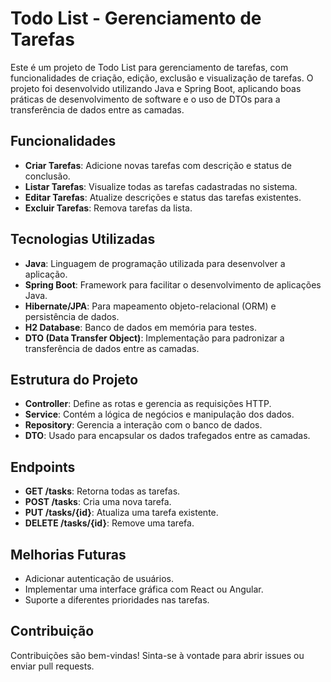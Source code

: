# Todo List - Gerenciamento de Tarefas

Este é um projeto de Todo List para gerenciamento de tarefas, com funcionalidades de criação, edição, exclusão e visualização de tarefas. O projeto foi desenvolvido utilizando Java e Spring Boot, aplicando boas práticas de desenvolvimento de software e o uso de DTOs para a transferência de dados entre as camadas.

## Funcionalidades

- **Criar Tarefas**: Adicione novas tarefas com descrição e status de conclusão.
- **Listar Tarefas**: Visualize todas as tarefas cadastradas no sistema.
- **Editar Tarefas**: Atualize descrições e status das tarefas existentes.
- **Excluir Tarefas**: Remova tarefas da lista.

## Tecnologias Utilizadas

- **Java**: Linguagem de programação utilizada para desenvolver a aplicação.
- **Spring Boot**: Framework para facilitar o desenvolvimento de aplicações Java.
- **Hibernate/JPA**: Para mapeamento objeto-relacional (ORM) e persistência de dados.
- **H2 Database**: Banco de dados em memória para testes.
- **DTO (Data Transfer Object)**: Implementação para padronizar a transferência de dados entre as camadas.

## Estrutura do Projeto

- **Controller**: Define as rotas e gerencia as requisições HTTP.
- **Service**: Contém a lógica de negócios e manipulação dos dados.
- **Repository**: Gerencia a interação com o banco de dados.
- **DTO**: Usado para encapsular os dados trafegados entre as camadas.

## Endpoints
- **GET /tasks**: Retorna todas as tarefas.
- **POST /tasks**: Cria uma nova tarefa.
- **PUT /tasks/{id}**: Atualiza uma tarefa existente.
- **DELETE /tasks/{id}**: Remove uma tarefa.

## Melhorias Futuras
- Adicionar autenticação de usuários.
- Implementar uma interface gráfica com React ou Angular.
- Suporte a diferentes prioridades nas tarefas.

## Contribuição
Contribuições são bem-vindas! Sinta-se à vontade para abrir issues ou enviar pull requests.